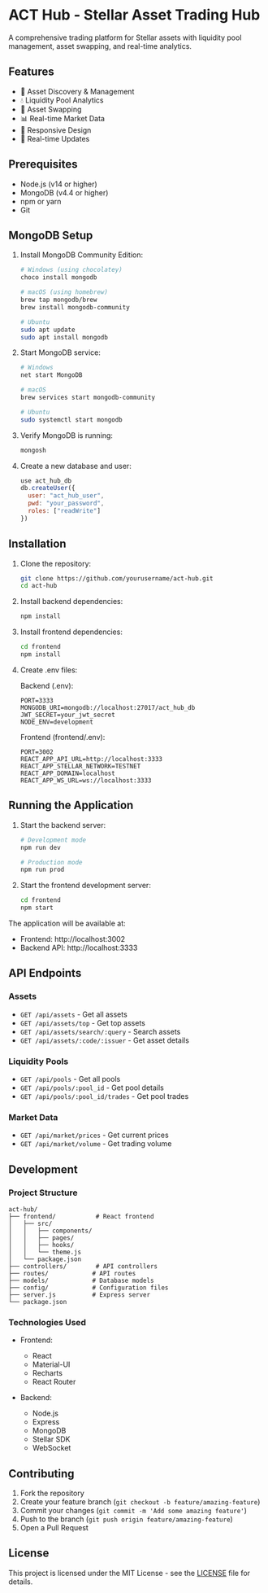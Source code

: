 # ACT Hub - Stellar Asset Trading Hub

A comprehensive trading platform for Stellar assets with liquidity pool management, asset swapping, and real-time analytics.

## Features

- 🌟 Asset Discovery & Management
- 💧 Liquidity Pool Analytics
- 💱 Asset Swapping
- 📊 Real-time Market Data
- 📱 Responsive Design
- 🔄 Real-time Updates

## Prerequisites

- Node.js (v14 or higher)
- MongoDB (v4.4 or higher)
- npm or yarn
- Git

## MongoDB Setup

1. Install MongoDB Community Edition:
   ```bash
   # Windows (using chocolatey)
   choco install mongodb

   # macOS (using homebrew)
   brew tap mongodb/brew
   brew install mongodb-community

   # Ubuntu
   sudo apt update
   sudo apt install mongodb
   ```

2. Start MongoDB service:
   ```bash
   # Windows
   net start MongoDB

   # macOS
   brew services start mongodb-community

   # Ubuntu
   sudo systemctl start mongodb
   ```

3. Verify MongoDB is running:
   ```bash
   mongosh
   ```

4. Create a new database and user:
   ```javascript
   use act_hub_db
   db.createUser({
     user: "act_hub_user",
     pwd: "your_password",
     roles: ["readWrite"]
   })
   ```

## Installation

1. Clone the repository:
   ```bash
   git clone https://github.com/yourusername/act-hub.git
   cd act-hub
   ```

2. Install backend dependencies:
   ```bash
   npm install
   ```

3. Install frontend dependencies:
   ```bash
   cd frontend
   npm install
   ```

4. Create .env files:

   Backend (.env):
   ```env
   PORT=3333
   MONGODB_URI=mongodb://localhost:27017/act_hub_db
   JWT_SECRET=your_jwt_secret
   NODE_ENV=development
   ```

   Frontend (frontend/.env):
   ```env
   PORT=3002
   REACT_APP_API_URL=http://localhost:3333
   REACT_APP_STELLAR_NETWORK=TESTNET
   REACT_APP_DOMAIN=localhost
   REACT_APP_WS_URL=ws://localhost:3333
   ```

## Running the Application

1. Start the backend server:
   ```bash
   # Development mode
   npm run dev

   # Production mode
   npm run prod
   ```

2. Start the frontend development server:
   ```bash
   cd frontend
   npm start
   ```

The application will be available at:
- Frontend: http://localhost:3002
- Backend API: http://localhost:3333

## API Endpoints

### Assets
- `GET /api/assets` - Get all assets
- `GET /api/assets/top` - Get top assets
- `GET /api/assets/search/:query` - Search assets
- `GET /api/assets/:code/:issuer` - Get asset details

### Liquidity Pools
- `GET /api/pools` - Get all pools
- `GET /api/pools/:pool_id` - Get pool details
- `GET /api/pools/:pool_id/trades` - Get pool trades

### Market Data
- `GET /api/market/prices` - Get current prices
- `GET /api/market/volume` - Get trading volume

## Development

### Project Structure
```
act-hub/
├── frontend/           # React frontend
│   ├── src/
│   │   ├── components/
│   │   ├── pages/
│   │   ├── hooks/
│   │   └── theme.js
│   └── package.json
├── controllers/        # API controllers
├── routes/            # API routes
├── models/            # Database models
├── config/            # Configuration files
├── server.js          # Express server
└── package.json
```

### Technologies Used

- Frontend:
  - React
  - Material-UI
  - Recharts
  - React Router

- Backend:
  - Node.js
  - Express
  - MongoDB
  - Stellar SDK
  - WebSocket

## Contributing

1. Fork the repository
2. Create your feature branch (`git checkout -b feature/amazing-feature`)
3. Commit your changes (`git commit -m 'Add some amazing feature'`)
4. Push to the branch (`git push origin feature/amazing-feature`)
5. Open a Pull Request

## License

This project is licensed under the MIT License - see the [LICENSE](LICENSE) file for details.
